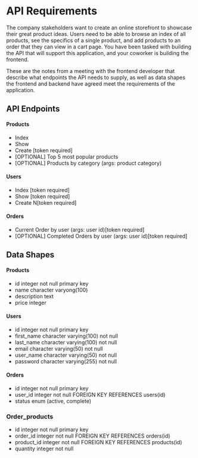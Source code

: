 # API Requirements
The company stakeholders want to create an online storefront to showcase their great product ideas. Users need to be able to browse an index of all products, see the specifics of a single product, and add products to an order that they can view in a cart page. You have been tasked with building the API that will support this application, and your coworker is building the frontend.

These are the notes from a meeting with the frontend developer that describe what endpoints the API needs to supply, as well as data shapes the frontend and backend have agreed meet the requirements of the application. 

## API Endpoints
#### Products
- Index 
- Show
- Create [token required]
- [OPTIONAL] Top 5 most popular products 
- [OPTIONAL] Products by category (args: product category)

#### Users
- Index [token required]
- Show [token required]
- Create N[token required]

#### Orders
- Current Order by user (args: user id)[token required]
- [OPTIONAL] Completed Orders by user (args: user id)[token required]


## Data Shapes

#### Products
-  id integer not null primary key 
- name character varyong(100)
- description text
- price integer

#### Users
- id integer not null primary key 
- first_name character varying(100) not null
- last_name character varying(100) not null
- email character varying(50) not null
- user_name character varying(50) not null
- password character varying(255) not null

#### Orders
- id integer not null primary key 
- user_id integer not null FOREIGN KEY REFERENCES users(id)
- status enum (active, complete)

### Order_products
- id integer not null primary key 
- order_id integer not null FOREIGN KEY REFERENCES orders(id)
- product_id integer not null  FOREIGN KEY REFERENCES products(id)
- quantity integer not null
